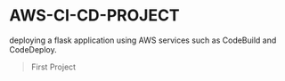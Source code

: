 # AWS-CI-CD-PROJECT
deploying a flask application using AWS services such as CodeBuild and CodeDeploy.

> First Project
